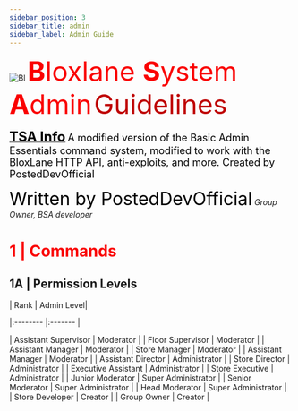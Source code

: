 ```yaml
---
sidebar_position: 3
sidebar_title: admin
sidebar_label: Admin Guide
---
```



![Bl](https://bloxlane.devs-stuff.me/assets/img/bag.png)  <font  color='#fa0000' size=20> **B**loxlane **S**ystem **A**dmin</font>
<font  color='#bf0000' size=20> Guidelines</font>


<u><font  color='#000000' size=5>**TSA Info**</u></font>
<font  color='#000000' size=4>A modified version of the Basic Admin Essentials command system, modified to work with the BloxLane HTTP API, anti-exploits, and more. Created by PostedDevOfficial</font>



<font  color='#000000' size=6> Written by PostedDevOfficial</font>
*Group Owner, BSA developer*

# <font color='#fa0000'>1 | Commands</font>
## 1A | Permission Levels

| Rank |  Admin Level|

|:--------  |:-------  |

| Assistant Supervisor | Moderator |
| Floor Supervisor | Moderator  |
| Assistant Manager | Moderator  |
| Store Manager | Moderator  |
| Assistant Manager | Moderator  |
| Assistant Director | Administrator |
| Store Director | Administrator |
| Executive Assistant | Administrator |
| Store Executive | Administrator |
| Junior Moderator | Super Administrator |
| Senior Moderator | Super Administrator |
| Head Moderator | Super Administrator |
| Store Developer | Creator |
| Group Owner | Creator |